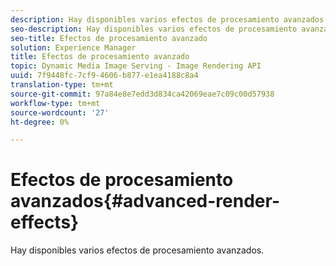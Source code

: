 ```yaml
---
description: Hay disponibles varios efectos de procesamiento avanzados.
seo-description: Hay disponibles varios efectos de procesamiento avanzados.
seo-title: Efectos de procesamiento avanzado
solution: Experience Manager
title: Efectos de procesamiento avanzado
topic: Dynamic Media Image Serving - Image Rendering API
uuid: 7f9448fc-7cf9-4606-b877-e1ea4188c8a4
translation-type: tm+mt
source-git-commit: 97a84e8e7edd3d834ca42069eae7c09c00d57938
workflow-type: tm+mt
source-wordcount: '27'
ht-degree: 0%

---
```



# Efectos de procesamiento avanzados{#advanced-render-effects}

Hay disponibles varios efectos de procesamiento avanzados.


